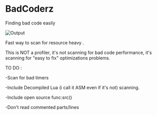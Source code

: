 # BadCoderz
Finding bad code easily



![Output](http://extrem-team.com/console.png)


Fast way to scan for resource heavy .

This is NOT a profiler, it's not scanning for bad code performance, it's scanning for "easy to fix" optimizations problems.


TO DO :


-Scan for bad timers

-Include Decompiled Lua (i call it ASM even if it's not) scanning.

-Include open source func:src()

-Don't read commented parts/lines

